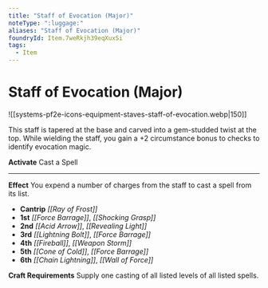 ```yaml
---
title: "Staff of Evocation (Major)"
noteType: ":luggage:"
aliases: "Staff of Evocation (Major)"
foundryId: Item.7weRkjh39eqXuxSi
tags:
  - Item
---
```


# Staff of Evocation (Major)
![[systems-pf2e-icons-equipment-staves-staff-of-evocation.webp|150]]

This staff is tapered at the base and carved into a gem-studded twist at the top. While wielding the staff, you gain a +2 circumstance bonus to checks to identify evocation magic.

**Activate** Cast a Spell

* * *

**Effect** You expend a number of charges from the staff to cast a spell from its list.

*   **Cantrip** _[[Ray of Frost]]_
*   **1st** _[[Force Barrage]]_, _[[Shocking Grasp]]_
*   **2nd** _[[Acid Arrow]]_, _[[Revealing Light]]_
*   **3rd** _[[Lightning Bolt]]_, _[[Force Barrage]]_
*   **4th** _[[Fireball]]_, _[[Weapon Storm]]_
*   **5th** _[[Cone of Cold]]_, _[[Force Barrage]]_
*   **6th** _[[Chain Lightning]]_, _[[Wall of Force]]_

**Craft Requirements** Supply one casting of all listed levels of all listed spells.
